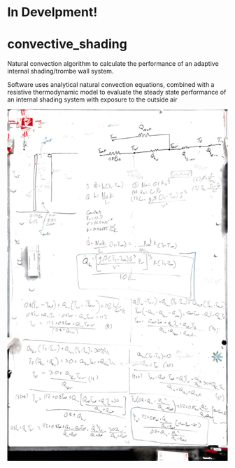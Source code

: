 # In Develpment!

# convective_shading
Natural convection algorithm to calculate the performance of an adaptive internal shading/trombe wall system. 

Software uses analytical natural convection equations, combined with a resistive thermodynamic model to evaluate the steady state performance of an internal shading system with exposure to the outside air

![Equations](./images/whiteboard.jpg)

